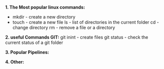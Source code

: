 **1. The Most popular linux commands:**
* mkdir - create a new directory
* touch - create a new file
ls - list of directories in the current folder
cd - change directory
rm - remove a file or a directory

**2. useful Commands GIT:**
git inint - create files
git status - check the current status of a git folder

**3. Popular Pipelines:**

**4. Other:**
